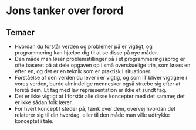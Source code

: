 
# Jons tanker over forord


## Temaer

- Hvordan du forstår verden og problemer på er vigtigt, og
  programmering kan hjælpe dig til at se disse på nye måder.
- Den måde man løser problemstillinger på i et programmeringssprog er
  ofte baseret på at dele opgaven op i små overskuelige trin, som
  løses en efter en, og det er en teknik som er praktisk i
  situationer.
- Forståelse af den verden du lever i er vigtig, og som IT bliver
  vigtigere i vores verden, burde almindelige mennesker også stræbe
  sig efter at forstå dem. Et fag med lav repræsentation er ikke et
  sundt fag.
- Det er ikke vigtigt at I forstår alle disse koncepter med det samme;
  det er ikke sådan folk lærer.
- For hvert koncept I støder på, tænk over dem, overvej hvordan det
  relaterer sig til din hverdag, eller til den måde man ville udtrykke
  konceptet i tale.


